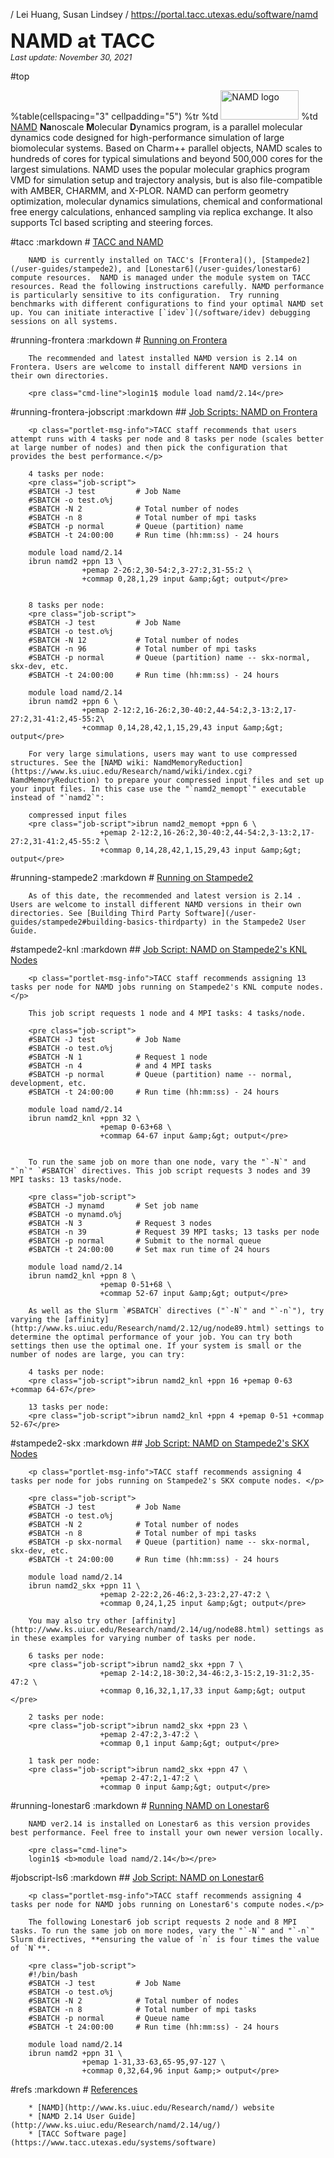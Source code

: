 / Lei Huang, Susan Lindsey
/ https://portal.tacc.utexas.edu/software/namd
<p><span style="font-size:225%; font-weight:bold;">NAMD at TACC</span><br>
<span style="font-size:90%"><i>Last update: November 30, 2021</i></span></p>

#top
	
%table(cellspacing="3" cellpadding="5")
	%tr
		%td <img alt="NAMD logo" src="/documents/10157/1667013/NAMD+logo/3bd3430f-d1f1-4240-90de-d9a182e8060d?t=1540578429000" style="height: 47px; width: 125px;" />
		%td <a href="http://www.ks.uiuc.edu/Research/namd/">NAMD</a> <b>Na</b>noscale <b>M</b>olecular <b>D</b>ynamics program, is a parallel molecular dynamics code designed for high-performance simulation of large biomolecular systems. Based on Charm++ parallel objects, NAMD scales to hundreds of cores for typical simulations and beyond 500,000 cores for the largest simulations. NAMD uses the popular molecular graphics program VMD for simulation setup and trajectory analysis, but is also file-compatible with AMBER, CHARMM, and X-PLOR. NAMD can perform geometry optimization, molecular dynamics simulations, chemical and conformational free energy calculations, enhanced sampling via replica exchange. It also supports Tcl based scripting and steering forces.  

#tacc
	:markdown
		# [TACC and NAMD](#tacc)

		NAMD is currently installed on TACC's [Frontera](), [Stampede2](/user-guides/stampede2), and [Lonestar6](/user-guides/lonestar6) compute resources.  NAMD is managed under the module system on TACC resources. Read the following instructions carefully. NAMD performance is particularly sensitive to its configuration.  Try running benchmarks with different configurations to find your optimal NAMD set up. You can initiate interactive [`idev`](/software/idev) debugging sessions on all systems.

#running-frontera
	:markdown
		# [Running on Frontera](#running-frontera)

		The recommended and latest installed NAMD version is 2.14 on Frontera. Users are welcome to install different NAMD versions in their own directories.

		<pre class="cmd-line">login1$ module load namd/2.14</pre>

#running-frontera-jobscript
	:markdown
		## [Job Scripts: NAMD on Frontera](#running-frontera-jobscript)

		<p class="portlet-msg-info">TACC staff recommends that users attempt runs with 4 tasks per node and 8 tasks per node (scales better at large number of nodes) and then pick the configuration that provides the best performance.</p>

		4 tasks per node:
		<pre class="job-script">
		#SBATCH -J test         # Job Name
		#SBATCH -o test.o%j
		#SBATCH -N 2            # Total number of nodes
		#SBATCH -n 8            # Total number of mpi tasks
		#SBATCH -p normal       # Queue (partition) name 
		#SBATCH -t 24:00:00     # Run time (hh:mm:ss) - 24 hours

		module load namd/2.14
		ibrun namd2 +ppn 13 \
					+pemap 2-26:2,30-54:2,3-27:2,31-55:2 \
					+commap 0,28,1,29 input &amp;&gt; output</pre>


		8 tasks per node:
		<pre class="job-script">
		#SBATCH -J test         # Job Name
		#SBATCH -o test.o%j
		#SBATCH -N 12           # Total number of nodes
		#SBATCH -n 96           # Total number of mpi tasks
		#SBATCH -p normal       # Queue (partition) name -- skx-normal, skx-dev, etc.
		#SBATCH -t 24:00:00     # Run time (hh:mm:ss) - 24 hours

		module load namd/2.14
		ibrun namd2 +ppn 6 \
					+pemap 2-12:2,16-26:2,30-40:2,44-54:2,3-13:2,17-27:2,31-41:2,45-55:2\
					+commap 0,14,28,42,1,15,29,43 input &amp;&gt; output</pre>

		For very large simulations, users may want to use compressed structures. See the [NAMD wiki: NamdMemoryReduction](https://www.ks.uiuc.edu/Research/namd/wiki/index.cgi?NamdMemoryReduction) to prepare your compressed input files and set up your input files. In this case use the "`namd2_memopt`" executable instead of "`namd2`": 

		compressed input files
		<pre class="job-script">ibrun namd2_memopt +ppn 6 \
			 			+pemap 2-12:2,16-26:2,30-40:2,44-54:2,3-13:2,17-27:2,31-41:2,45-55:2 \
			 			+commap 0,14,28,42,1,15,29,43 input &amp;&gt; output</pre>


#running-stampede2
	:markdown
		# [Running on Stampede2](#running-stampede2)

		As of this date, the recommended and latest version is 2.14 . Users are welcome to install different NAMD versions in their own directories. See [Building Third Party Software](/user-guides/stampede2#building-basics-thirdparty) in the Stampede2 User Guide. 

#stampede2-knl
	:markdown
		## [Job Script: NAMD on Stampede2's KNL Nodes](#jobscript-stampede2-knl)

		<p class="portlet-msg-info">TACC staff recommends assigning 13 tasks per node for NAMD jobs running on Stampede2's KNL compute nodes. </p>

		This job script requests 1 node and 4 MPI tasks: 4 tasks/node. 

		<pre class="job-script">
		#SBATCH -J test         # Job Name
		#SBATCH -o test.o%j
		#SBATCH -N 1            # Request 1 node
		#SBATCH -n 4            # and 4 MPI tasks
		#SBATCH -p normal       # Queue (partition) name -- normal, development, etc.
		#SBATCH -t 24:00:00     # Run time (hh:mm:ss) - 24 hours

		module load namd/2.14
		ibrun namd2_knl +ppn 32 \
						+pemap 0-63+68 \
						+commap 64-67 input &amp;&gt; output</pre>


		To run the same job on more than one node, vary the "`-N`" and "`n`" `#SBATCH` directives. This job script requests 3 nodes and 39 MPI tasks: 13 tasks/node. 

		<pre class="job-script">
		#SBATCH -J mynamd       # Set job name
		#SBATCH -o mynamd.o%j
		#SBATCH -N 3            # Request 3 nodes
		#SBATCH -n 39           # Request 39 MPI tasks; 13 tasks per node
		#SBATCH -p normal       # Submit to the normal queue
		#SBATCH -t 24:00:00     # Set max run time of 24 hours

		module load namd/2.14
		ibrun namd2_knl +ppn 8 \
						+pemap 0-51+68 \
						+commap 52-67 input &amp;&gt; output</pre>

		As well as the Slurm `#SBATCH` directives ("`-N`" and "`-n`"), try varying the [affinity](http://www.ks.uiuc.edu/Research/namd/2.12/ug/node89.html) settings to determine the optimal performance of your job. You can try both settings then use the optimal one. If your system is small or the number of nodes are large, you can try:

		4 tasks per node:
		<pre class="job-script">ibrun namd2_knl +ppn 16 +pemap 0-63 +commap 64-67</pre> 

		13 tasks per node:
		<pre class="job-script">ibrun namd2_knl +ppn 4 +pemap 0-51 +commap 52-67</pre>

#stampede2-skx
	:markdown
		## [Job Script: NAMD on Stampede2's SKX Nodes](#jobscript-stampede2-skx)

		<p class="portlet-msg-info">TACC staff recommends assigning 4 tasks per node for jobs running on Stampede2's SKX compute nodes. </p>

		<pre class="job-script">
		#SBATCH -J test         # Job Name
		#SBATCH -o test.o%j
		#SBATCH -N 2            # Total number of nodes
		#SBATCH -n 8            # Total number of mpi tasks
		#SBATCH -p skx-normal   # Queue (partition) name -- skx-normal, skx-dev, etc.
		#SBATCH -t 24:00:00     # Run time (hh:mm:ss) - 24 hours

		module load namd/2.14
		ibrun namd2_skx +ppn 11 \
						+pemap 2-22:2,26-46:2,3-23:2,27-47:2 \
						+commap 0,24,1,25 input &amp;&gt; output</pre>

		You may also try other [affinity](http://www.ks.uiuc.edu/Research/namd/2.14/ug/node88.html) settings as in these examples for varying number of tasks per node.

		6 tasks per node:
		<pre class="job-script">ibrun namd2_skx +ppn 7 \
						+pemap 2-14:2,18-30:2,34-46:2,3-15:2,19-31:2,35-47:2 \
						+commap 0,16,32,1,17,33 input &amp;&gt; output  </pre>

		2 tasks per node:
		<pre class="job-script">ibrun namd2_skx +ppn 23 \
						+pemap 2-47:2,3-47:2 \
						+commap 0,1 input &amp;&gt; output</pre>

		1 task per node:
		<pre class="job-script">ibrun namd2_skx +ppn 47 \
						+pemap 2-47:2,1-47:2 \
						+commap 0 input &amp;&gt; output</pre>


#running-lonestar6
	:markdown
		# [Running NAMD on Lonestar6](#running-lonestar6)

		NAMD ver2.14 is installed on Lonestar6 as this version provides best performance. Feel free to install your own newer version locally. 

		<pre class="cmd-line">
		login1$ <b>module load namd/2.14</b></pre>

#jobscript-ls6
	:markdown
		## [Job Script: NAMD on Lonestar6](#jobscript-ls6)
 
		<p class="portlet-msg-info">TACC staff recommends assigning 4 tasks per node for NAMD jobs running on Lonestar6's compute nodes.</p>

		The following Lonestar6 job script requests 2 node and 8 MPI tasks. To run the same job on more nodes, vary the "`-N`" and "`-n`" Slurm directives, **ensuring the value of `n` is four times the value of `N`**.  

		<pre class="job-script">
		#!/bin/bash
		#SBATCH -J test   		# Job Name
		#SBATCH -o test.o%j
		#SBATCH -N 2      		# Total number of nodes
		#SBATCH -n 8      		# Total number of mpi tasks
		#SBATCH -p normal 		# Queue name
		#SBATCH -t 24:00:00 	# Run time (hh:mm:ss) - 24 hours

		module load namd/2.14
		ibrun namd2 +ppn 31 \
					+pemap 1-31,33-63,65-95,97-127 \
					+commap 0,32,64,96 input &amp;> output</pre>


#refs
	:markdown
		# [References](#refs)

		* [NAMD](http://www.ks.uiuc.edu/Research/namd/) website
		* [NAMD 2.14 User Guide](http://www.ks.uiuc.edu/Research/namd/2.14/ug/)
		* [TACC Software page](https://www.tacc.utexas.edu/systems/software)

